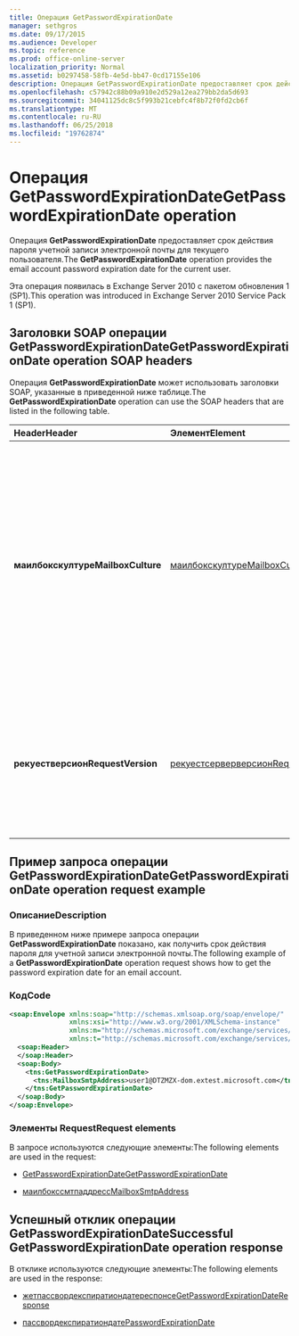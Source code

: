```yaml
---
title: Операция GetPasswordExpirationDate
manager: sethgros
ms.date: 09/17/2015
ms.audience: Developer
ms.topic: reference
ms.prod: office-online-server
localization_priority: Normal
ms.assetid: b0297458-58fb-4e5d-bb47-0cd17155e106
description: Операция GetPasswordExpirationDate предоставляет срок действия пароля учетной записи электронной почты для текущего пользователя.
ms.openlocfilehash: c57942c88b09a910e2d529a12ea279bb2da5d693
ms.sourcegitcommit: 34041125dc8c5f993b21cebfc4f8b72f0fd2cb6f
ms.translationtype: MT
ms.contentlocale: ru-RU
ms.lasthandoff: 06/25/2018
ms.locfileid: "19762874"
---
```

# <a name="getpasswordexpirationdate-operation"></a><span data-ttu-id="e4779-103">Операция GetPasswordExpirationDate</span><span class="sxs-lookup"><span data-stu-id="e4779-103">GetPasswordExpirationDate operation</span></span>

<span data-ttu-id="e4779-104">Операция **GetPasswordExpirationDate** предоставляет срок действия пароля учетной записи электронной почты для текущего пользователя.</span><span class="sxs-lookup"><span data-stu-id="e4779-104">The **GetPasswordExpirationDate** operation provides the email account password expiration date for the current user.</span></span> 
  
<span data-ttu-id="e4779-105">Эта операция появилась в Exchange Server 2010 с пакетом обновления 1 (SP1).</span><span class="sxs-lookup"><span data-stu-id="e4779-105">This operation was introduced in Exchange Server 2010 Service Pack 1 (SP1).</span></span>
  
## <a name="getpasswordexpirationdate-operation-soap-headers"></a><span data-ttu-id="e4779-106">Заголовки SOAP операции GetPasswordExpirationDate</span><span class="sxs-lookup"><span data-stu-id="e4779-106">GetPasswordExpirationDate operation SOAP headers</span></span>

<span data-ttu-id="e4779-107">Операция **GetPasswordExpirationDate** может использовать заголовки SOAP, указанные в приведенной ниже таблице.</span><span class="sxs-lookup"><span data-stu-id="e4779-107">The **GetPasswordExpirationDate** operation can use the SOAP headers that are listed in the following table.</span></span> 
  
|<span data-ttu-id="e4779-108">**Header**</span><span class="sxs-lookup"><span data-stu-id="e4779-108">**Header**</span></span>|<span data-ttu-id="e4779-109">**Элемент**</span><span class="sxs-lookup"><span data-stu-id="e4779-109">**Element**</span></span>|<span data-ttu-id="e4779-110">**Описание**</span><span class="sxs-lookup"><span data-stu-id="e4779-110">**Description**</span></span>|
|:-----|:-----|:-----|
|<span data-ttu-id="e4779-111">**маилбокскултуре**</span><span class="sxs-lookup"><span data-stu-id="e4779-111">**MailboxCulture**</span></span> <br/> |[<span data-ttu-id="e4779-112">маилбокскултуре</span><span class="sxs-lookup"><span data-stu-id="e4779-112">MailboxCulture</span></span>](mailboxculture.md) <br/> |<span data-ttu-id="e4779-113">Определяет язык и региональные параметры, определенные в документе RFC 3066 "Теги для идентификации языков", которые будут использоваться для доступа к почтовому ящику.</span><span class="sxs-lookup"><span data-stu-id="e4779-113">Identifies the culture, as defined in RFC 3066, "Tags for the Identification of Languages", to be used to access the mailbox.</span></span> <span data-ttu-id="e4779-114">Это относится к запросу.</span><span class="sxs-lookup"><span data-stu-id="e4779-114">This is applicable to a request.</span></span>  <br/> |
|<span data-ttu-id="e4779-115">**рекуестверсион**</span><span class="sxs-lookup"><span data-stu-id="e4779-115">**RequestVersion**</span></span> <br/> |[<span data-ttu-id="e4779-116">рекуестсерверверсион</span><span class="sxs-lookup"><span data-stu-id="e4779-116">RequestServerVersion</span></span>](requestserverversion.md) <br/> |<span data-ttu-id="e4779-117">Определяет схему запроса операции.</span><span class="sxs-lookup"><span data-stu-id="e4779-117">Identifies the schema for the operation request.</span></span> <span data-ttu-id="e4779-118">Это относится к запросу.</span><span class="sxs-lookup"><span data-stu-id="e4779-118">This is applicable to a request.</span></span> <span data-ttu-id="e4779-119">Это относится к запросу.</span><span class="sxs-lookup"><span data-stu-id="e4779-119">This is applicable to a request.</span></span>  <br/> |
   
## <a name="getpasswordexpirationdate-operation-request-example"></a><span data-ttu-id="e4779-120">Пример запроса операции GetPasswordExpirationDate</span><span class="sxs-lookup"><span data-stu-id="e4779-120">GetPasswordExpirationDate operation request example</span></span>

### <a name="description"></a><span data-ttu-id="e4779-121">Описание</span><span class="sxs-lookup"><span data-stu-id="e4779-121">Description</span></span>

<span data-ttu-id="e4779-122">В приведенном ниже примере запроса операции **GetPasswordExpirationDate** показано, как получить срок действия пароля для учетной записи электронной почты.</span><span class="sxs-lookup"><span data-stu-id="e4779-122">The following example of a **GetPasswordExpirationDate** operation request shows how to get the password expiration date for an email account.</span></span> 
  
### <a name="code"></a><span data-ttu-id="e4779-123">Код</span><span class="sxs-lookup"><span data-stu-id="e4779-123">Code</span></span>

```XML
<soap:Envelope xmlns:soap="http://schemas.xmlsoap.org/soap/envelope/"
               xmlns:xsi="http://www.w3.org/2001/XMLSchema-instance"
               xmlns:m="http://schemas.microsoft.com/exchange/services/2006/messages"
               xmlns:t="http://schemas.microsoft.com/exchange/services/2006/types">
  <soap:Header>
  </soap:Header>
  <soap:Body>
    <tns:GetPasswordExpirationDate>
      <tns:MailboxSmtpAddress>user1@DTZMZX-dom.extest.microsoft.com</tns:MailboxSmtpAddress>
    </tns:GetPasswordExpirationDate>
  </soap:Body>
</soap:Envelope>

```

### <a name="request-elements"></a><span data-ttu-id="e4779-124">Элементы Request</span><span class="sxs-lookup"><span data-stu-id="e4779-124">Request elements</span></span>

<span data-ttu-id="e4779-125">В запросе используются следующие элементы:</span><span class="sxs-lookup"><span data-stu-id="e4779-125">The following elements are used in the request:</span></span>
  
- [<span data-ttu-id="e4779-126">GetPasswordExpirationDate</span><span class="sxs-lookup"><span data-stu-id="e4779-126">GetPasswordExpirationDate</span></span>](getpasswordexpirationdate.md)
    
- [<span data-ttu-id="e4779-127">маилбокссмтпаддресс</span><span class="sxs-lookup"><span data-stu-id="e4779-127">MailboxSmtpAddress</span></span>](mailboxsmtpaddress.md)
    
## <a name="successful-getpasswordexpirationdate-operation-response"></a><span data-ttu-id="e4779-128">Успешный отклик операции GetPasswordExpirationDate</span><span class="sxs-lookup"><span data-stu-id="e4779-128">Successful GetPasswordExpirationDate operation response</span></span>

<span data-ttu-id="e4779-129">В отклике используются следующие элементы:</span><span class="sxs-lookup"><span data-stu-id="e4779-129">The following elements are used in the response:</span></span>
  
- [<span data-ttu-id="e4779-130">жетпассвордекспиратиондатереспонсе</span><span class="sxs-lookup"><span data-stu-id="e4779-130">GetPasswordExpirationDateResponse</span></span>](getpasswordexpirationdateresponse.md)
    
- [<span data-ttu-id="e4779-131">пассвордекспиратиондате</span><span class="sxs-lookup"><span data-stu-id="e4779-131">PasswordExpirationDate</span></span>](passwordexpirationdate.md)
    

